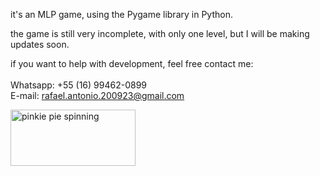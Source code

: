 it's an MLP game, using the Pygame library in Python.

the game is still very incomplete, with only one level, but I will be making updates soon.

if you want to help with development, feel free contact me:
<br><br>
Whatsapp: +55 (16) 99462-0899 <br>
E-mail: rafael.antonio.200923@gmail.com

<img scr="https://gifdb.com/images/high/my-little-pony-pinkie-pie-spinning-4n0hdb2vif4u204y.gif" alt="pinkie pie spinning" width="200" height="90">
